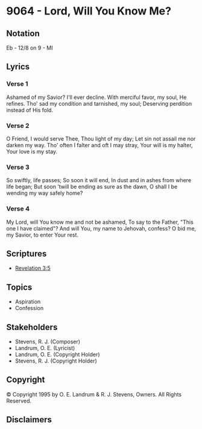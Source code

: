 # 9064 - Lord, Will You Know Me?

## Notation

Eb - 12/8 on 9 - MI

## Lyrics

### Verse 1

Ashamed of my Savior? I'll ever decline. With merciful favor, my soul, He refines. Tho' sad my condition and tarnished, my soul; Deserving perdition instead of His fold.

### Verse 2

O Friend, I would serve Thee, Thou light of my day; Let sin not assail me nor darken my way. Tho' often I falter and oft I may stray, Your will is my halter, Your love is my stay.

### Verse 3

So swiftly, life passes; So soon it will end, In dust and in ashes from where life began; But soon 'twill be ending as sure as the dawn, O shall I be wending my way safely home?

### Verse 4

My Lord, will You know me and not be ashamed, To say to the Father, "This one I have claimed"? And will You, my name to Jehovah, confess? O bid me, my Savior, to enter Your rest.


## Scriptures

- [Revelation 3:5](https://www.biblegateway.com/passage/?search=Revelation%203%3A5)

## Topics

- Aspiration
- Confession

## Stakeholders

- Stevens, R. J. (Composer)
- Landrum, O. E. (Lyricist)
- Landrum, O. E. (Copyright Holder)
- Stevens, R. J. (Copyright Holder)

## Copyright

© Copyright 1995 by O. E. Landrum & R. J. Stevens, Owners. All Rights Reserved.


## Disclaimers


